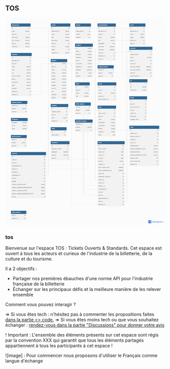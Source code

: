 ## TOS

![schema](schema_v0.png)  


### tos
Bienvenue sur l'espace TOS : Tickets Ouverts & Standards. 
Cet espace est ouvert à tous les acteurs et curieux de l'industrie de la billetterie, de la culture et du tourisme. 

Il a 2 objectifs : 
* Partager nos premières ébauches d'une norme API pour l'industrie française de la billetterie
* Échanger sur les principaux défis et la meilleure manière de les relever ensemble 

Comment vous pouvez interagir ? 

=> Si vous êtes tech : n'hésitez pas à commenter les propositions faites [dans la partie <> code.](https://github.com/tickets-ouverts-standards/tos) 
=> Si vous êtes moins tech ou que vous souhaitez échanger : [rendez-vous dans la partie "Discussions" pour donner votre avis]([url](https://github.com/tickets-ouverts-standards/tos/discussions))

! Important : L'ensemble des éléments présents sur cet espace sont régis par la convention XXX qui garantit que tous les éléments partagés appartiennent à tous les participants à cet espace ! 

![image] : Pour commencer nous proposons d'utiliser le Français comme langue d'échange
